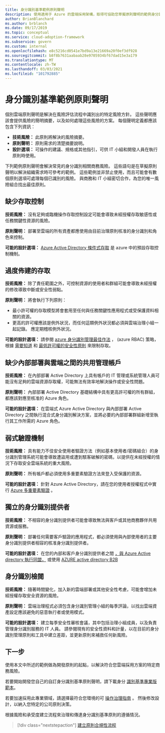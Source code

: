 ```yaml
---
title: 身分識別基準範例原則聲明
description: 使用適用于 Azure 的雲端採用架構，取得可協助您草擬原則聲明的範例身分識別基準原則聲明。
author: BrianBlanchard
ms.author: brblanch
ms.date: 09/17/2019
ms.topic: conceptual
ms.service: cloud-adoption-framework
ms.subservice: govern
ms.custom: internal
ms.openlocfilehash: e8c5216cd0541e7bd9a13e21669a20f0ef3df928
ms.sourcegitcommit: b8f8b7631aabaab28e9705934bf67dad15e3a179
ms.translationtype: MT
ms.contentlocale: zh-TW
ms.lasthandoff: 03/03/2021
ms.locfileid: "101792885"
---
```

# <a name="identity-baseline-sample-policy-statements"></a>身分識別基準範例原則聲明

個別雲端原則聲明是解決在風險評估流程中識別出的特定風險方針。 這些聲明應該會提供風險的簡明摘要，以及如何處理這些風險的方案。 每個聲明定義都應該包含下列資訊：

- **技術風險：** 此原則將解決的風險摘要。
- **原則聲明：** 原則需求的清楚摘要說明。
- **設計選項：** 可操作的建議、規格或其他指引，可供 IT 小組和開發人員在執行原則時使用。

下列範例原則聲明會解決常見的身分識別相關商務風險。 這些語句是在草擬原則聲明以解決組織需求時可參考的範例。 這些範例並非禁止使用，而且可能會有數個原則選項可處理每個已識別的風險。 與商務和 IT 小組密切合作，為您的唯一風險組合找出最佳原則。

## <a name="lack-of-access-controls"></a>缺少存取控制

**技術風險：** 沒有足夠或臨機操作存取控制設定可能會導致未經授權存取敏感性或任務關鍵性資源的風險。

**原則聲明：** 部署至雲端的所有資產都應使用由目前治理原則核准的身分識別和角色來控制。

**可能的設計選項：** [Azure Active Directory 條件式存取](/azure/active-directory/conditional-access/overview) 是 azure 中的預設存取控制機制。

## <a name="overprovisioned-access"></a>過度佈建的存取

**技術風險：** 除了責任範圍之外，可控制資源的使用者和群組可能會導致未經授權的修改導致中斷或安全性弱點。

**原則聲明：** 將會執行下列原則：

- 最小許可權的存取模型將會套用至任何與任務關鍵性應用程式或受保護資料相關的資源。
- 更高的許可權應該是例外狀況，而任何這類例外狀況都必須與雲端治理小組一起記錄。 應定期稽核例外狀況。

**可能的設計選項：** 請參閱 [azure 身分識別管理最佳作法](/azure/security/fundamentals/identity-management-best-practices) ， (azure RBAC) 策略，根據 [需要知道](https://wikipedia.org/wiki/Need_to_know) 和 [最低許可權的安全性原則](https://wikipedia.org/wiki/Principle_of_least_privilege) 來限制存取。

## <a name="lack-of-shared-management-accounts-between-on-premises-and-the-cloud"></a>缺少內部部署與雲端之間的共用管理帳戶

**技術風險：** 在內部部署 Active Directory 上具有帳戶的 IT 管理或系統管理人員可能沒有足夠的雲端資源存取權，可能無法有效率地解決操作或安全性問題。

**原則聲明：** 內部部署 Active Directory 基礎結構中具有更高許可權的所有群組，都應該對應至核准的 Azure 角色。

**可能的設計選項：** 在雲端式 Azure Active Directory 與內部部署 Active Directory 之間執行混合式身分識別解決方案，並將必要的內部部署群組新增至執行其工作所需的 Azure 角色。

## <a name="weak-authentication-mechanisms"></a>弱式驗證機制

**技術風險：** 具有能力不佳安全使用者驗證方法（例如基本使用者/密碼組合）的身分識別管理系統可能會導致遭盜用或遭到駭客破解的密碼，以提供在未經授權的情況下存取安全雲端系統的重大風險。

**原則聲明：** 所有帳戶都必須使用多重要素驗證方法來登入受保護的資源。

**可能的設計選項：** 針對 Azure Active Directory，請在您的使用者授權程式中實行 [Azure 多重要素驗證](/azure/active-directory/authentication/concept-mfa-howitworks) 。

## <a name="isolated-identity-providers"></a>獨立的身分識別提供者

**技術風險：** 不相容的身分識別提供者可能會導致無法與客戶或其他商務夥伴共用資源或服務。

**原則聲明：** 部署任何需要客戶驗證的應用程式，都必須使用與內部使用者的主要身分識別提供者相容的核准身分識別提供者。

**可能的設計選項：** 在您的內部和客戶身分識別提供者之間 [，與 Azure Active directory 執行同盟，](/azure/active-directory/hybrid/whatis-fed) 或使用 [AZURE active directory B2B](/azure/active-directory/external-identities/what-is-b2b)

## <a name="identity-reviews"></a>身分識別檢閱

**技術風險：** 隨著時間變化，加入新的雲端部署或其他安全性考慮，可能會增加未經授權存取安全資源的風險。

**原則聲明：** 雲端治理程式必須包含身分識別管理小組的每季評論，以找出雲端資產設定應該避免的惡意執行者或使用模式。

**可能的設計選項：** 建立每季安全性審核會議，其中包括治理小組成員，以及負責管理身分識別服務的 IT 人員。 請參閱現有的安全性資料和計量，以在目前的身分識別管理原則和工具中建立差距，並更新原則來補救任何新風險。

## <a name="next-steps"></a>下一步

使用本文中所述的範例做為開發原則的起點，以解決符合您雲端採用方案的特定商務風險。

若要開始開發您自己的自訂身分識別基準原則聲明，請下載身分 [識別基準專業版範本](./template.md)。

若要加速採用此專業領域，請選擇最符合您環境的可 [操作治理指南](../guides/index.md) 。 然後修改設計，以納入您特定的公司原則決策。

根據風險和承受度建立流程來治理和傳達身分識別基準原則的遵循情況。

> [!div class="nextstepaction"]
> [建立原則合規性流程](./compliance-processes.md)
